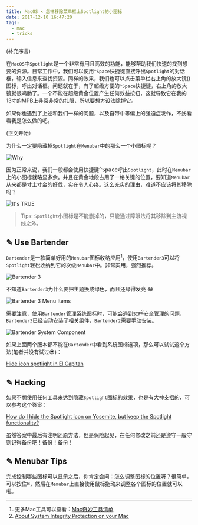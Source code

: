 ```yaml
---
title: MacOS × 怎样移除菜单栏上Spotlight的小图标
date: 2017-12-10 16:47:20
tags:
  - mac
  - tricks
---
```


<style>
    img {
        margin: auto !important;
    }
</style>

(补充序言)

在`MacOS`中`Spotlight`是一个非常有用且高效的功能，能够帮助我们快速的找到想要的资源。日常工作中，我们可以使用`^Space`快捷键直接呼出`Spotlight`的对话框，输入信息来查找资源。同样的效果，我们也可以点击菜单栏右上角的放大镜(<kbd><i class="fa fa-search"></i></kbd>)图标，呼出对话框。问题就在于，有了超级方便的`^Space`快捷键，右上角的放大镜就很鸡肋了。一个不能在超级黄金位置产生任何效益按钮，这就导致它在我的13寸的MPB上非常非常的扎眼，所以要想方设法除掉它。

如果你也遇到了上述和我们一样的问题，以及自带中等偏上的强迫症发作，不妨看看我是怎么做的吧。

(正文开始）

为什么一定要隐藏掉`Spotlight`在`Menubar`中的那么一个<kbd><i class="fa fa-search"></i></kbd>小图标呢？

![Why](/resources/images/blog/sticker/emotion/why-101.jpg)

因为正常来说，我们一般都会使用快捷键<kbd>^Space</kbd>呼出`Spotlight`，此时在`Menubar`上的小图标就略显多余。并且在黄金地段占用了一格关键的位置，要知道`Menubar`从来都是寸土寸金的好伐，实在令人心疼。这么充实的理由，难道不应该将其移除吗？

![It's TRUE](/resources/images/blog/sticker/emotion/it-is-true.png)

> Tips: `Spotlight`小图标是不能删掉的，只能通过障眼法将其移除到主流视线之外。


## ✎ Use Bartender

`Bartender`是一款简单好用的`Menubar`图标收纳应用<sup>[1](#1)</sup>，使用`Bartender3`可以将`Spotlight`轻松收纳到它的次级`Menubar`中。非常实用，强烈推荐。

![Bartender 3](/resources/images/blog/mac/bartender-3.png)

不知道`Bartender3`为什么要把主题换成绿色，而且还绿得发亮 😂

![Bartender 3 Menu Items](/resources/images/blog/mac/bartender-3-menu-items.png)

需要注意，使用`Bartender`管理系统图标时，可能会遇到`SIP`<sup>[2](#2)</sup>安全管理的问题，`Bartender3`已经自动安装了相关组件，`Bartender2`需要手动安装。

![Bartender System Component](/resources/images/blog/mac/bartender-2-2.png)

如果上面两个版本都不能在`Bartender`中看到系统图标选项，那么可以试试这个方法(笔者并没有试过😎)：

[Hide icon spotlight in El Capitan](https://stackoverflow.com/a/32921757)


## ✎ Hacking

如果不想使用任何工具来达到隐藏`Spotlight`图标的效果，也是有大神支招的，可以参考这个答案：

[How do I hide the Spotlight icon on Yosemite, but keep the Spotlight functionality?](https://apple.stackexchange.com/a/186849)

虽然答案中最后有注明还原方法，但是保险起见，在任何修改之前还是遵守一般守则记得备份吧！备份！备份！

## ✎ Menubar Tips

完成控制哪些图标可以显示之后，你肯定会问：怎么调整图标的位置呀？很简单，可以按住<kbd>⌘</kbd>，然后在`Memubar`上直接使用鼠标拖动来调整各个图标的位置就可以啦。

---

1. 更多Mac工具可以查看：<span id="1">[Mac奇妙工具清单](/mac/tools)</span>
2. <span id="2">[About System Integrity Protection on your Mac](https://support.apple.com/en-us/HT204899)</span>